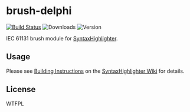 # brush-delphi

[![Build Status](https://travis-ci.org/nu-soft/brush-IEC61131.svg)](https://travis-ci.org/nu-soft/brush-IEC61131)
![Downloads](https://img.shields.io/npm/dm/brush-IEC61131.svg)
![Version](https://img.shields.io/npm/v/brush-IEC61131.svg)

IEC 61131 brush module for [SyntaxHighlighter](https://github.com/syntaxhighlighter/syntaxhighlighter).

## Usage

Please see [Building Instructions](https://github.com/syntaxhighlighter/syntaxhighlighter/wiki/Building) on the [SyntaxHighlighter Wiki](https://github.com/syntaxhighlighter/syntaxhighlighter/wiki) for details.


## License

WTFPL
	